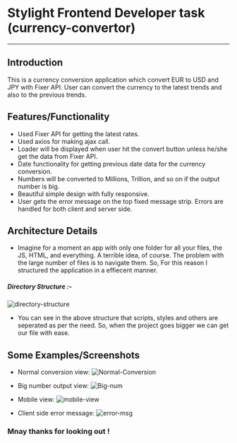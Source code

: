 # Stylight Frontend Developer task (currency-convertor)
____________
Introduction
------------

This is a currency conversion application which convert EUR to USD and JPY with Fixer API.
User can convert the currency to the latest trends and also to the previous trends.

Features/Functionality
---------

- Used Fixer API for getting the latest rates.
- Used axios for making ajax call.
- Loader will be displayed when user hit the convert button unless he/she get the data from Fixer API.
- Date functionality for getting previous date data for the currency conversion.
- Numbers will be converted to Millions, Trillion, and so on if the output number is big.
- Beautiful simple design with fully responsive.
- User gets the error message on the top fixed message strip. Errors are handled for both client and server side.

Architecture Details
------------
- Imagine for a moment an app with only one folder for all your files, the JS, HTML, and everything.
A terrible idea, of course. The problem with the large number of files is to navigate them.
So, For this reason I structured the application in a effiecent manner.
##### Directory Structure :-
![directory-structure](https://s8.postimg.cc/5x2eeo9d1/Screen_Shot_2018-08-15_at_5.35.22_PM.png)
- You can see in the above structure that scripts, styles and others are seperated as per the need. So, when the project goes bigger we can get our file with ease.


Some Examples/Screenshots
--------------------
- Normal conversion view:
![Normal-Conversion](https://s8.postimg.cc/fudf7pm3p/Screen_Shot_2018-08-15_at_4.13.09_PM.png)
- Big number output view:
![Big-num](https://s8.postimg.cc/s90781t1h/Screen_Shot_2018-08-15_at_4.24.28_PM.png)

- Mobile view:
![mobile-view](https://s8.postimg.cc/69tskuzcl/Screen_Shot_2018-08-15_at_4.30.06_PM.png)

- Client side error message:
![error-msg](https://s8.postimg.cc/69tsl0zed/Error_msg.png)

### Mnay thanks for looking out !